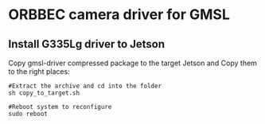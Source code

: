 # ORBBEC camera driver for GMSL

## Install G335Lg driver to Jetson

Copy gmsl-driver compressed package to the target Jetson and Copy them to the right places:

```
#Extract the archive and cd into the folder
sh copy_to_target.sh

#Reboot system to reconfigure
sudo reboot

```
